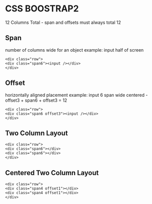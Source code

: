 # CSS BOOSTRAP2
12 Columns Total - span and offsets must always total 12

## Span
number of columns wide for an object
example: input half of screen
```
<div class="row">
<div class="span6"><input /></div>
</div>
```

## Offset
horizontally aligned placement
example: input 6 span wide centered -  offset3 + span6 + offset3 = 12
```
<div class="row">
<div class="span6 offset3"><input /></div>
</div>
```

## Two Column Layout
```
<div class="row">
<div class="span6"></div>
<div class="span6"></div>
</div>
```

## Centered Two Column Layout
```
<div class="row">
<div class="span4 offset1"></div>
<div class="span4 offset1"></div>
</div>
```
